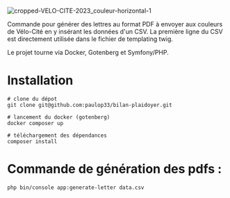 ![cropped-VELO-CITE-2023_couleur-horizontal-1](https://github.com/paulop33/bilan-plaidoyer/assets/3404409/b1b94f0f-668b-4ac5-bbb7-1db3c3e2e3ce)

Commande pour générer des lettres au format PDF à envoyer aux couleurs de Vélo-Cité en y insérant les données d'un CSV.
La première ligne du CSV est directement utilisée dans le fichier de templating twig.

Le projet tourne via Docker, Gotenberg et Symfony/PHP.

# Installation

```
# clone du dépot
git clone git@github.com:paulop33/bilan-plaidoyer.git

# lancement du docker (gotenberg)
docker composer up

# téléchargement des dépendances
composer install
```


# Commande de génération des pdfs :

```
php bin/console app:generate-letter data.csv
```



